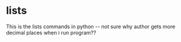 lists
=====

This is the lists commands in python -- not sure why author gets more decimal places when i run program??

